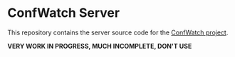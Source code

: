 ConfWatch Server
=

This repository contains the server source code for the [ConfWatch project](http://confwatch.ninja/).

**VERY WORK IN PROGRESS, MUCH INCOMPLETE, DON'T USE**
